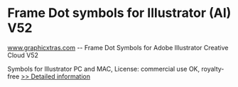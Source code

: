 # Frame Dot symbols for Illustrator (AI) V52
www.graphicxtras.com -- Frame Dot Symbols for Adobe Illustrator Creative Cloud V52

Symbols for Illustrator PC and MAC, License: commercial use OK, royalty-free
[>> Detailed information](https://secure.shareit.com/shareit/product.html?productid=300469166&affiliateid=200057808)